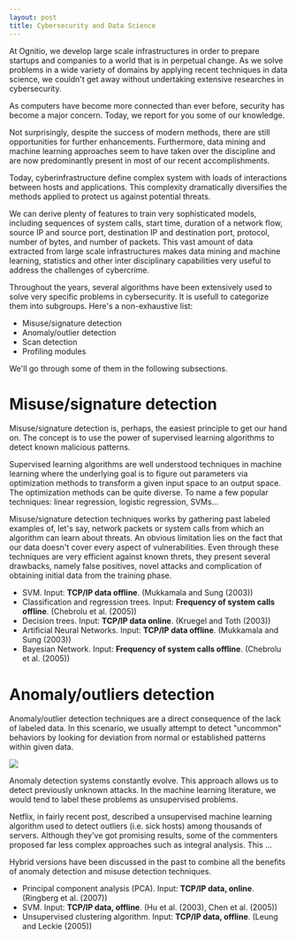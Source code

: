 ```yaml
---
layout: post
title: Cybersecurity and Data Science
---
```


At Ognitio, we develop large scale infrastructures in order to prepare
startups and companies to a world that is in perpetual change. As we
solve problems in a wide variety of domains by applying recent
techniques in data science, we couldn't get away without undertaking
extensive researches in cybersecurity. 

As computers have become more connected than ever before, security has
become a major concern. Today, we report for you some of our
knowledge.

Not surprisingly, despite the success of modern methods, there are
still opportunities for further enhancements. Furthermore, data mining
and machine learning approaches seem to have taken over the discipline
and are now predominantly present in most of our recent accomplishments. 

Today, cyberinfrastructure define complex system with loads of
interactions between hosts and applications. This complexity
dramatically diversifies the methods applied to protect us against
potential threats.

We can derive plenty of features to train very sophisticated models,
including sequences of system calls, start time, duration of a network
flow, source IP and source port, destination IP and destination port,
protocol, number of bytes, and number of packets. This vast amount of
data extracted from large scale infrastructures makes data mining and
machine learning, statistics and other inter disciplinary capabilities
very useful to address the challenges of cybercrime.

Throughout the years, several algorithms have been extensively used to
solve very specific problems in cybersecurity. It is usefull to
categorize them into subgroups. Here's a non-exhaustive list:

- Misuse/signature detection
- Anomaly/outlier detection
- Scan detection
- Profiling modules

We'll go through some of them in the following subsections.

# Misuse/signature detection

Misuse/signature detection is, perhaps, the easiest principle to get
our hand on. The concept is to use the power of supervised learning
algorithms to detect known malicious patterns.

Supervised learning algorithms are well understood techniques in
machine learning where the underlying goal is to figure out
parameters via optimization methods to transform a given input space
to an output space. The optimization methods can be quite diverse. To
name a few popular techniques: linear regression, logistic regression,
SVMs...

Misuse/signature detection techniques works by gathering past labeled
examples of, let's say, network packets or system calls from which an
algorithm can learn about threats. An obvious limitation lies on the
fact that our data doesn't cover every aspect of vulnerabilities. Even
through these techniques are very efficient against known threts, they
present several drawbacks, namely false positives, novel attacks and
complication of obtaining initial data from the training phase.

- SVM. Input: **TCP/IP data offline**. (Mukkamala and Sung (2003))
- Classification and regression trees. Input: **Frequency of system
calls offline**. (Chebrolu et al. (2005))
- Decision trees. Input: **TCP/IP data online**. (Kruegel and Toth (2003))
- Artificial Neural Networks. Input: **TCP/IP data offline**. (Mukkamala
and Sung (2003))
- Bayesian Network. Input: **Frequency of system calls offline**.
(Chebrolu et al. (2005))

# Anomaly/outliers detection

Anomaly/outlier detection techniques are a direct consequence of
the lack of labeled data. In this scenario, we usually attempt to
detect "uncommon" behaviors by looking for deviation from normal or
established patterns within given data.

![](https://d262ilb51hltx0.cloudfront.net/max/800/1*smmwkEQPJNgzJCwhIuzOIg.png)

Anomaly detection systems constantly evolve. This approach allows us
to detect previously unknown attacks. In the machine learning
literature, we would tend to label these problems as unsupervised
problems.

Netflix, in fairly recent post, described a unsupervised machine
learning algorithm used to detect outliers (i.e. sick hosts) among
thousands of servers. Although they've got promising results, some of
the commenters proposed far less complex approaches such as integral
analysis. This ...

Hybrid versions have been discussed in the past to combine all the
benefits of anomaly detection and misuse detection techniques.

- Principal component analysis (PCA). Input: **TCP/IP data, online**.
(Ringberg et al. (2007))
- SVM. Input: **TCP/IP data, offline**. (Hu et al. (2003), Chen et al.
(2005))
- Unsupervised clustering algorithm. Input: **TCP/IP data, offline**.
  (Leung and Leckie (2005))

